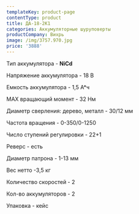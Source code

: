```yaml
---
templateKey: product-page
contentType: product
title: ДА-18-2К1
categories: Аккумуляторные шуруповерты
productCompany: Вихрь
image: /img/3757.970.jpg
price: '3888'
---
```

Тип аккумулятора - **NiCd**

Напряжение аккумулятора - 18 В

Емкость аккумулятора - 1,5 А*ч

МАХ вращающий момент - 32 Нм

Диаметр сверления: дерево, металл - 30/12 мм

Частота вращения - 0-350/0-1250

Число ступений регулировки - 22+1

Реверс - есть

Диаметр патрона - 1-13 мм

Вес нетто -3,5 кг

Количество скоростей - 2

Кол-во аккумуляторов - 2

Упаковка - кейс
